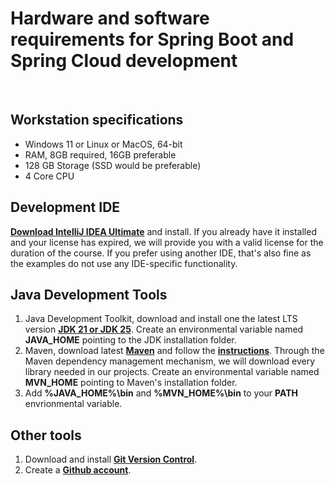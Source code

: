# Hardware and software requirements for Spring Boot and Spring Cloud development
&nbsp;
&nbsp;

## Workstation specifications
- Windows 11 or Linux or MacOS, 64-bit
- RAM, 8GB required, 16GB preferable
- 128 GB Storage (SSD would be preferable)
- 4 Core CPU

## Development IDE
**[Download IntelliJ IDEA Ultimate](https://www.jetbrains.com/idea/download/#section=windows)** and install. If you already have it installed and your license has expired, we will provide you with a valid license for the duration of the course. If you prefer using another IDE, that's also fine as the examples do not use any IDE-specific functionality. 

## Java Development Tools
1. Java Development Toolkit, download and install one the latest LTS version **[JDK 21 or JDK 25](https://bell-sw.com/pages/downloads/)**. Create an environmental variable named **JAVA_HOME** pointing to the JDK installation folder.
2. Maven, download latest **[Maven](https://maven.apache.org/download.cgi)** and follow the **[instructions](https://maven.apache.org/install.html)**. Through the Maven dependency management mechanism, we will download every library needed in our projects.  Create an environmental variable named **MVN_HOME** pointing to Maven's installation folder.
3. Add **%JAVA_HOME%\bin** and **%MVN_HOME%\bin** to your **PATH** envrionmental variable.

## Other tools
1. Download and install **[Git Version Control](https://git-scm.com/downloads)**.
2. Create a **[Github account](https://github.com/join)**.
